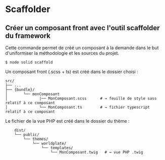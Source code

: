 # Scaffolder 

## Créer un composant front avec l'outil scaffolder du framework

Cette commande permet de créé un composant à la demande dans le but d'uniformiser 
la méthodologie et les sources du projet. 

```shell
$ node solid scaffold  
```       
Un composant front (.scss + ts) est créé dans le dossier choisi : 

```shell
src/                         
├── ...                
├── {bundle}/                       
│       └── monComposant          
│              |── MonComposant.scss      # → feuille de style sass relatif à ce composant
│              └── MonComposant.ts        # → fichier typescript relatif à ce composant          
```  

Le fichier de la vue PHP est créé dans le dossier du thème :

```shell
    dist/      
    └── public/                   
        └── themes/                   
            └── worldplate/                   
                └── templates/                   
                    └── MonComposant.twig   # → vue PHP .twig           
``` 

